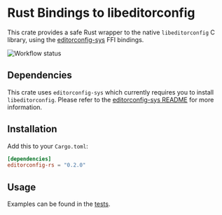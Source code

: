 # Rust Bindings to libeditorconfig

This crate provides a safe Rust wrapper to the native `libeditorconfig` C library, using the [editorconfig-sys](https://github.com/toblux/editorconfig-sys) FFI bindings.

![Workflow status](https://github.com/toblux/editorconfig-rs/actions/workflows/test.yml/badge.svg)

## Dependencies

This crate uses `editorconfig-sys` which currently requires you to install `libeditorconfig`. Please refer to the [editorconfig-sys README](https://github.com/toblux/editorconfig-sys) for more information.

## Installation

Add this to your `Cargo.toml`:

```toml
[dependencies]
editorconfig-rs = "0.2.0"
```

## Usage

Examples can be found in the [tests](tests/editorconfig.rs).
